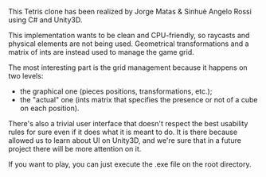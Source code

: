 This Tetris clone has been realized by Jorge Matas & Sinhuè Angelo Rossi using C# and Unity3D.

This implementation wants to be clean and CPU-friendly, so raycasts and physical elements are not being used. Geometrical transformations and a matrix of ints are instead used to manage the game grid.

The most interesting part is the grid management because it happens on two levels:
- the graphical one (pieces positions, transformations, etc.);
- the "actual" one (ints matrix that specifies the presence or not of a cube on each position).

There's also a trivial user interface that doesn't respect the best usability rules for sure even if it does what it is meant to do. It is there because allowed us to learn about UI on Unity3D, and we're sure that in a future project there will be more attention on it.

If you want to play, you can just execute the .exe file on the root directory.

